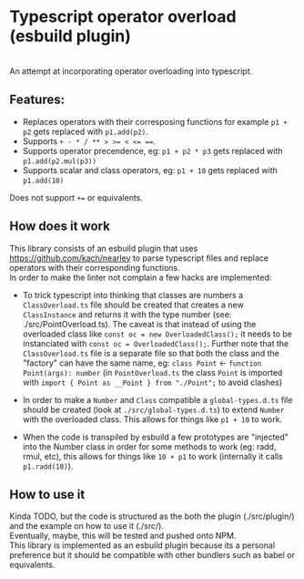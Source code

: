 # Typescript operator overload (esbuild plugin)
<br>
An attempt at incorporating operator overloading into typescript.

## Features:
* Replaces operators with their corresposing functions for example `p1 + p2` gets replaced with `p1.add(p2)`.
* Supports `+ - * / ** > >= < <= ==`.
* Supports operator precendence, eg: `p1 + p2 * p3` gets replaced with `p1.add(p2.mul(p3))`
* Supports scalar and class operators, eg: `p1 + 10` gets replaced with `p1.add(10)`

Does not support `+=` or equivalents.

## How does it work
This library consists of an esbuild plugin that uses https://github.com/kach/nearley to parse typescript files and replace operators with their corresponding functions.
<br>
In order to make the linter not complain a few hacks are implemented:
* To trick typescript into thinking that classes are numbers a `ClassOverload.ts` file should be created that creates a new `ClassInstance` and returns it with the type number (see: ./src/PointOverload.ts). The caveat is that instead of using the overloaded class like `const oc = new OverloadedClass();` it needs to be instanciated with `const oc = OverloadedClass();`. Further note that the `ClassOverload.ts` file is a separate file so that both the class and the "factory" can have the same name, eg: `class Point` <- `function Point(args): number` (in `PointOverload.ts` the class `Point` is imported with `import { Point as __Point } from "./Point";` to avoid clashes)

* In order to make a `Number` and `Class` compatible a `global-types.d.ts` file should be created (look at `./src/global-types.d.ts`) to extend `Number` with the overloaded class. This allows for things like `p1 + 10` to work.

* When the code is transpiled by esbuild a few prototypes are "injected" into the Number class in order for some methods to work (eg: radd, rmul, etc), this allows for things like `10 + p1` to work (internally it calls `p1.radd(10)`).

## How to use it
Kinda TODO, but the code is structured as the both the plugin (./src/plugin/) and the example on how to use it (./src/).
<br>
Eventually, maybe, this will be tested and pushed onto NPM.
<br>
This library is implemented as an esbuild plugin because its a personal preference but it should be compatible with other bundlers such as babel or equivalents.